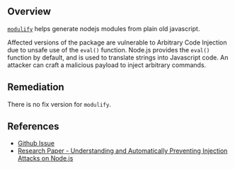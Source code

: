 ## Overview
[`modulify`](https://www.npmjs.com/package/modulify) helps generate nodejs modules from plain old javascript.

Affected versions of the package are vulnerable to Arbitrary Code Injection due to unsafe use of the `eval()` function. Node.js provides the `eval()` function by default, and is used to translate strings into Javascript code. An attacker can craft a malicious payload to inject arbitrary commands.

## Remediation
There is no fix version for `modulify`.

## References
- [Github Issue](https://github.com/matthewkastor/modulify/issues/2)
- [Research Paper - Understanding and Automatically Preventing Injection Attacks on Node.js](https://www.microsoft.com/en-us/research/wp-content/uploads/2017/01/nodejs_tr.pdf)
